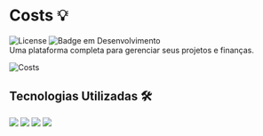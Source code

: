 # Costs 💡
![License](https://img.shields.io/badge/lucaspanzera-Costs-yellow) ![Badge em Desenvolvimento](https://img.shields.io/badge/Status-Em%20Desenvolvimento-yellow)</br>
Uma plataforma completa para gerenciar seus projetos e finanças.

![Costs](content/header.gif)

## Tecnologias Utilizadas 🛠️
<div align="left">
  <img src="https://img.shields.io/badge/React-20232A?style=for-the-badge&logo=react&logoColor=61DAFB" />
  <img src="https://img.shields.io/badge/HTML5-E34F26?style=for-the-badge&logo=html5&logoColor=white" />
  <img src="https://img.shields.io/badge/CSS3-1572B6?style=for-the-badge&logo=css3&logoColor=white" />
  <img src="https://img.shields.io/badge/JavaScript-F7DF1E?style=for-the-badge&logo=javascript&logoColor=black" />
</div>
